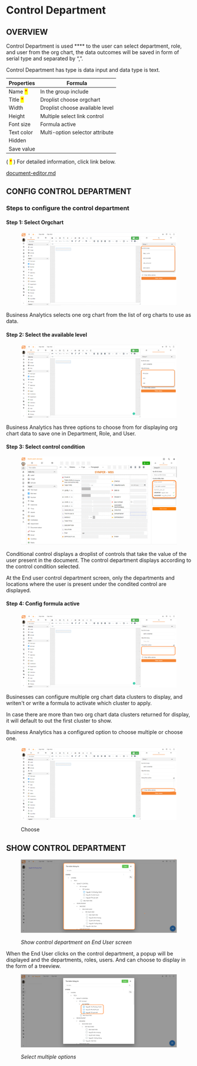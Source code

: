 # Control Department

## OVERVIEW

Control Department is used \*\*\*\* to the user can select department, role, and user from the org chart, the data outcomes will be saved in form of serial type and separated by “,”.

Control Department has type is data input and data type is text.

| Properties                               | Formula                         |
| ---------------------------------------- | ------------------------------- |
| Name <mark style="color:red;">\*</mark>  | In the group include            |
| Title <mark style="color:red;">\*</mark> | Droplist choose orgchart        |
| Width                                    | Droplist choose available level |
| Height                                   | Multiple select link control    |
| Font size                                | Formula active                  |
| Text color                               | Multi-option selector attribute |
| Hidden                                   |                                 |
| Save value                               |                                 |

( <mark style="color:red;">\*</mark> ) For detailed information, click link below.

[document-editor.md](../document-editor.md "mention")

## CONFIG CONTROL DEPARTMENT

### Steps to configure the control department

#### Step 1: Select Orgchart

<figure><img src="../../../.gitbook/assets/image (103).png" alt=""><figcaption></figcaption></figure>

Business Analytics selects one org chart from the list of org charts to use as data.

#### Step 2: Select the available level

<figure><img src="../../../.gitbook/assets/image (97).png" alt=""><figcaption></figcaption></figure>

Business Analytics has three options to choose from for displaying org chart data to save one in Department, Role, and User.

#### Step 3: Select control condition

<figure><img src="../../../.gitbook/assets/image (83).png" alt=""><figcaption></figcaption></figure>

Conditional control displays a droplist of controls that take the value of the user present in the document. The control department displays according to the control condition selected.

At the End user control department screen, only the departments and locations where the user is present under the condited control are displayed.

#### Step 4: Config formula active

<figure><img src="../../../.gitbook/assets/image (82).png" alt=""><figcaption></figcaption></figure>

Businesses can configure multiple org chart data clusters to display, and writen't or write a formula to activate which cluster to apply.

In case there are more than two org chart data clusters returned for display, it will default to out the first cluster to show.

Business Analytics has a configured option to choose multiple or choose one.

<figure><img src="../../../.gitbook/assets/image (7) (1).png" alt=""><figcaption><p>Choose </p></figcaption></figure>

## SHOW CONTROL DEPARTMENT

<figure><img src="../../../.gitbook/assets/image (91).png" alt=""><figcaption><p><em>Show control department on End User screen</em><br></p></figcaption></figure>

When the End User clicks on the control department, a popup will be displayed and the departments, roles, users. And can choose to display in the form of a treeview.

<figure><img src="../../../.gitbook/assets/image (96).png" alt=""><figcaption><p><em>Select multiple options</em></p></figcaption></figure>
